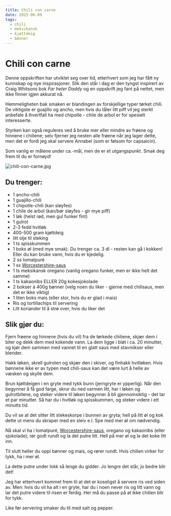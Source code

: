```yaml
---
title: Chili con carne
date: 2025-06-09
tags:
  - chili
  - meksikansk
  - kjøttdeig
  - bønner
---
```

# Chili con carne

Denne oppskriften har utviklet seg over tid, etterhvert som jeg har fått ny kunnskap og nye inspirasjoner.  Slik den
står i dag er den tyngst inspirert av Craig Whitsons bok *Far heter Daddy* og en oppskrift jeg fant på nettet, men ikke
finner igjen akkurat nå.

Hemmeligheten bak smaken er blandingen av forskjellige typer tørket chili.  De viktigste er guajillo og ancho, men hvis
du tåler litt piff vil jeg sterkt anbefale å ihvertfall ha med chipotle - chile de arbol er for spesielt interesserte.

Styrken kan også reguleres ved å bruke mer eller mindre av frøene og hinnene i chiliene; selv fjerner jeg nesten alle
frøene når jeg lager dette, men det er fordi jeg skal servere Annabel (som er følsom for capsaicin).

Som vanlig er målene under ca.-mål, men de er et utgangspunkt.  Smak deg frem til du er fornøyd!

![chili-con-carne.jpg](/img/chili-con-carne.jpg)

## Du trenger:

* 1 ancho-chili
* 1 guajillo-chili
* 1 chipotle-chili (kan sløyfes)
* 1 chile de arbol (kan/bør sløyfes - gir mye piff)
* 1 løk (helst rød, men gul funker fint)
* 1 gulrot
* 2-3 fedd hvitløk
* 400-500 gram kjøttdeig
* litt olje til steking
* 1 ts spisskummen
* 1 boks øl (med mye smak). Du trenger ca. 3 dl - resten kan gå i kokken!  Eller du kan bruke vann, hvis du er kjedelig.
* 2 ss tomatpuré
* 1 ss [Worcestershire-saus](worcestershire-saus.md)
* 1 ts meksikansk oregano (vanlig oregano funker, men er ikke helt det samme)
* 1 ts kakaonibs ELLER 20g kokesjokolade
* 2 bokser à 400g bønner (velg noen du liker - gjerne med chilisaus, men det er ikke viktig)
* 1 liten boks mais (eller stor, hvis du er glad i mais)
* Ris og tortillachips til servering
* Litt koriander til å strø over, hvis du liker det

## Slik gjør du:

Fjern frøene og hinnene (hvis du vil) fra de tørkede chiliene, skjær dem i biter og dekk dem med kokende vann.  La dem
ligge i bløt i ca. 20 minutter, og kjør dem sammen med vannet til en glatt saus med stavmikser eller blender.

Hakk løken, skrell gulroten og skjær den i skiver, og finhakk hvitløken. Hvis bønnene ikke er av typen med chili-saus kan
det være lurt å helle av væsken og skylle dem.

Brun kjøttdeigen i en gryte med tykk bunn (jerngryte er ypperlig).  Når den begynner å få god farge, skrur du ned
varmen litt, har i løken og gulrotbitene, og steker videre til løken begynner å bli gjennomsiktig - det tar et par
minutter.  Så har du i hvitløk og spisskummen, og steker videre i ett minutts tid.

Du vil se at det sitter litt stekeskorpe i bunnen av gryta; hell på litt øl og kok dette ut mens du skraper med en sleiv
e.l.  Spe med mer øl om nødvendig.

Nå skal vi ha i tomatpuré, [Worcestershire-saus](worcestershire-saus.md), oregano og kakaonibs (eller sjokolade); rør
godt rundt og la det putre litt.  Hell på mer øl og la det koke litt inn.

Til slutt heller du oppi bønner og mais, og rører rundt.  Hvis chilien virker for tykk, ha i mer øl.

La dette putre under lokk så lenge du gidder.  Jo lengre det står, jo bedre blir det!

Jeg har etterhvert kommet frem til at det er koseligst å servere ris ved siden av.  Men: hvis du vil ha alt i en gryte,
har du i noen never ris og litt vann og lar det putre videre til risen er ferdig.  Her må du passe på at ikke chilien
blir for tykk.

Like før servering smaker du til med salt og pepper.
